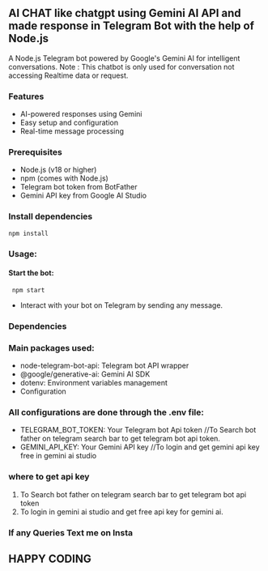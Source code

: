 ## AI CHAT like chatgpt using Gemini AI API and made response in Telegram Bot with the help of Node.js 
A Node.js Telegram bot powered by Google's Gemini AI for intelligent conversations.
Note : This chatbot is only used for conversation not accessing Realtime data or request.

### Features
* AI-powered responses using Gemini
* Easy setup and configuration
* Real-time message processing

### Prerequisites
* Node.js (v18 or higher)
* npm (comes with Node.js)
* Telegram bot token from BotFather
* Gemini API key from Google AI Studio

### Install dependencies
```
npm install
```
### Usage:
#### Start the bot:
```
 npm start
```
* Interact with your bot on Telegram by sending any message.

### Dependencies
### Main packages used:
* node-telegram-bot-api: Telegram bot API wrapper
* @google/generative-ai: Gemini AI SDK
* dotenv: Environment variables management
* Configuration

### All configurations are done through the .env file:
* TELEGRAM_BOT_TOKEN: Your Telegram bot Api token  //To Search bot father on telegram search bar to get telegram bot api token. 
* GEMINI_API_KEY: Your Gemini API key              //To login and get gemini api key free in gemini ai studio

### where to get api key
1. To Search bot father on telegram search bar to get telegram bot api token
2. To login in gemini ai studio and get free api key for gemini ai.

### If any Queries Text me on Insta 

## HAPPY CODING


